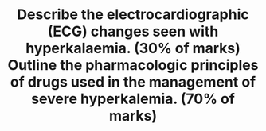 ---
title: "Describe the electrocardiographic (ECG) changes seen with hyperkalaemia. (30% of marks) Outline the pharmacologic principles of drugs used in the management of severe hyperkalemia. (70% of marks)"
entityType: SAQ
exam: PEX
college: CICM
year: 2013
sitting: B
question: 20
passRate: 85
EC_expectedDomains:
- "Most candidates could list the drugs used in hyperkalaemia, but few gave adequate detail of their mechanism of lowering potassium, dosing, time to onset and duration of action."
EC_extraCredit: []
EC_errorsCommon:
- "In general, knowledge of the ECG changes of hyperkalaemia was lacking."
- "Many candidates mentioned dialysis or renal replacement therapy which is not a drug therapy for hyperkalaemia; therefore no points were awarded for this."
---